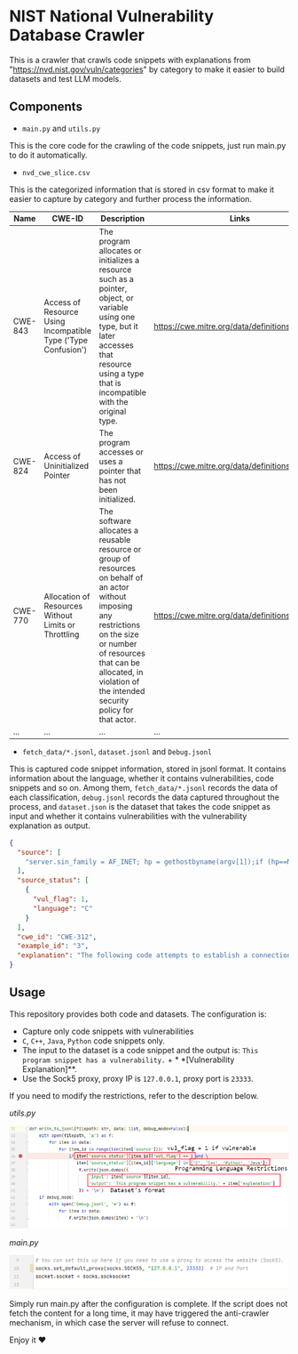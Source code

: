 # NIST National Vulnerability Database Crawler

This is a crawler that crawls code snippets with explanations from "https://nvd.nist.gov/vuln/categories" by category
to make it easier to build datasets and test LLM models.

## Components

- `main.py` and `utils.py`

This is the core code for the crawling of the code snippets, just run main.py to do it automatically.

- `nvd_cwe_slice.csv`

This is the categorized information that is stored in csv format to make it easier to capture by category and further
process the information.

| Name    | CWE-ID                                                        | Description                                                                                                                                                                                                                                        | Links                                           |
|---------|---------------------------------------------------------------|----------------------------------------------------------------------------------------------------------------------------------------------------------------------------------------------------------------------------------------------------|-------------------------------------------------|
| CWE-843 | Access of Resource Using Incompatible Type ('Type Confusion') | The program allocates or initializes a resource such as a pointer,  object, or variable using one type, but it later accesses that resource using  a type that is incompatible with the original type.                                             | https://cwe.mitre.org/data/definitions/843.html |
| CWE-824 | Access of Uninitialized Pointer                               | The program accesses or uses a pointer that has not been initialized.                                                                                                                                                                              | https://cwe.mitre.org/data/definitions/824.html |
| CWE-770 | Allocation of Resources Without Limits or Throttling          | The software allocates a reusable resource or group of resources on  behalf of an actor without imposing any restrictions on the size or number of  resources that can be allocated, in violation of the intended security policy  for that actor. | https://cwe.mitre.org/data/definitions/770.html |
| ...     | ...                                                           | ...                                                                                                                                                                                                                                                | ...                                             |

- `fetch_data/*.jsonl`, `dataset.jsonl` and `Debug.jsonl`

This is captured code snippet information, stored in jsonl format. It contains information about the language, whether
it contains vulnerabilities, code snippets and so on. Among them, `fetch_data/*.jsonl` records the data of each
classification, `debug.jsonl` records the data captured throughout the process, and `dataset.json` is the dataset that
takes the code snippet as input and whether it contains vulnerabilities with the vulnerability explanation as output.

```json
{
  "source": [
    "server.sin_family = AF_INET; hp = gethostbyname(argv[1]);if (hp==NULL) error(\"Unknown host\");memcpy( (char *)&server.sin_addr,(char *)hp->h_addr,hp->h_length);if (argc < 3) port = 80;else port = (unsigned short)atoi(argv[3]);server.sin_port = htons(port);if (connect(sock, (struct sockaddr *)&server, sizeof server) < 0) error(\"Connecting\");...while ((n=read(sock,buffer,BUFSIZE-1))!=-1) {\n\nwrite(dfd,password_buffer,n);..."
  ],
  "source_status": [
    {
      "vul_flag": 1,
      "language": "C"
    }
  ],
  "cwe_id": "CWE-312",
  "example_id": "3",
  "explanation": "The following code attempts to establish a connection, read in a password, then store it to a buffer.While successful, the program does not encrypt the data before writing it to a buffer, possibly exposing it to unauthorized actors."
}
```

## Usage

This repository provides both code and datasets. The configuration is:

- Capture only code snippets with vulnerabilities
- `C`, `C++`, `Java`, `Python` code snippets only.
- The input to the dataset is a code snippet and the output is: `This program snippet has a vulnerability.` + *
  *[Vulnerability Explanation]**.
- Use the Sock5 proxy, proxy IP is `127.0.0.1`, proxy port is `23333`.

If you need to modify the restrictions, refer to the description below.

*utils.py*

![img.png](img/img1.png)

*main.py*

![img.png](img/img2.png)

Simply run main.py after the configuration is complete. If the script does not fetch the content for a long time, it may
have triggered the anti-crawler mechanism, in which case the server will refuse to connect.

Enjoy it ❤